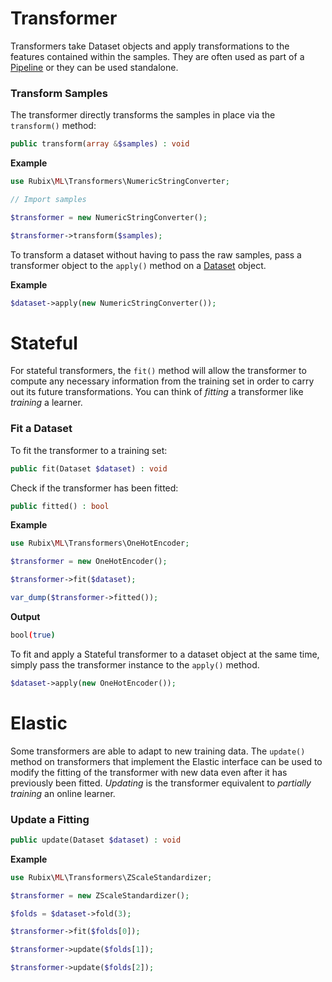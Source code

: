 # Transformer
Transformers take Dataset objects and apply transformations to the features contained within the samples. They are often used as part of a [Pipeline](../pipeline.md) or they can be used standalone.

### Transform Samples
The transformer directly transforms the samples in place via the `transform()` method:
```php
public transform(array &$samples) : void
```

**Example**

```php
use Rubix\ML\Transformers\NumericStringConverter;

// Import samples

$transformer = new NumericStringConverter();

$transformer->transform($samples);
```

To transform a dataset without having to pass the raw samples, pass a transformer object to the `apply()` method on a [Dataset](../datasets/api.md) object.

**Example**

```php
$dataset->apply(new NumericStringConverter());
```

# Stateful
For stateful transformers, the `fit()` method will allow the transformer to compute any necessary information from the training set in order to carry out its future transformations. You can think of *fitting* a transformer like *training* a learner.

### Fit a Dataset
To fit the transformer to a training set:
```php
public fit(Dataset $dataset) : void
```

Check if the transformer has been fitted:
```php
public fitted() : bool
```

**Example**

```php
use Rubix\ML\Transformers\OneHotEncoder;

$transformer = new OneHotEncoder();

$transformer->fit($dataset);

var_dump($transformer->fitted());
```

**Output**

```sh
bool(true)
```

To fit and apply a Stateful transformer to a dataset object at the same time, simply pass the transformer instance to the `apply()` method.

```php
$dataset->apply(new OneHotEncoder());
```

# Elastic
Some transformers are able to adapt to new training data. The `update()` method on transformers that implement the Elastic interface can be used to modify the fitting of the transformer with new data even after it has previously been fitted. *Updating* is the transformer equivalent to *partially training* an online learner.

### Update a Fitting
```php
public update(Dataset $dataset) : void
```

**Example**

```php
use Rubix\ML\Transformers\ZScaleStandardizer;

$transformer = new ZScaleStandardizer();

$folds = $dataset->fold(3);

$transformer->fit($folds[0]);

$transformer->update($folds[1]);

$transformer->update($folds[2]);
```